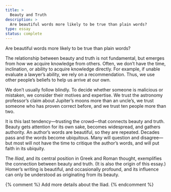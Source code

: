 ```yaml
---
title: >
  Beauty and Truth
description: >
  Are beautiful words more likely to be true than plain words?
type: essay
status: complete
---
```


Are beautiful words more likely to be true than plain words?

The relationship between beauty and truth is not fundamental, but emerges from how we acquire knowledge from others. Often, we don’t have the time, inclination, or ability to acquire knowledge directly. For example, if unable evaluate a lawyer’s ability, we rely on a recommendation. Thus, we use other people’s beliefs to help us arrive at our own.

We don’t usually follow blindly. To decide whether someone is malicious or mistaken, we consider their motives and expertise. We trust the astronomy professor’s claim about Jupiter’s moons more than an uncle’s, we trust someone who has proven correct before, and we trust ten people more than two.

It is this last tendency—trusting the crowd—that connects beauty and truth. Beauty gets attention for its own sake, becomes widespread, and gathers authority. An author’s words are beautiful, so they are repeated. Decades pass and the words become ubiquitous. Many will question and disagree—but most will not have the time to critique the author’s words, and will put faith in its ubiquity.

The _Iliad_, and its central position in Greek and Roman thought, exemplifies the connection between beauty and truth. (It is also the origin of this essay.) Homer’s writing is beautiful, and occasionally profound, and its influence can only be understood as originating from its beauty.

{% comment %}
Add more details about the Iliad.
{% endcomment %}
